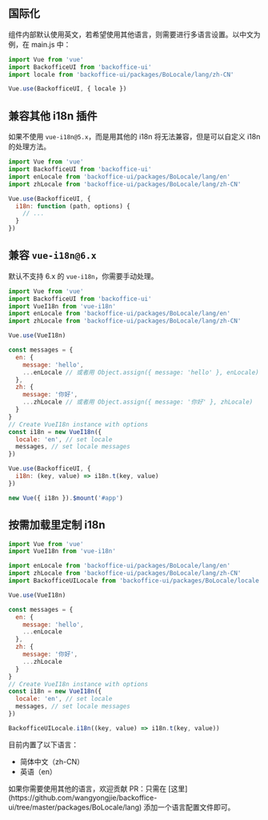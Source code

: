 ## 国际化

组件内部默认使用英文，若希望使用其他语言，则需要进行多语言设置。以中文为例，在 main.js 中：

```javascript
import Vue from 'vue'
import BackofficeUI from 'backoffice-ui'
import locale from 'backoffice-ui/packages/BoLocale/lang/zh-CN'

Vue.use(BackofficeUI, { locale })
```


## 兼容其他 i18n 插件
如果不使用 `vue-i18n@5.x`，而是用其他的 i18n 将无法兼容，但是可以自定义 i18n 的处理方法。

```javascript
import Vue from 'vue'
import BackofficeUI from 'backoffice-ui'
import enLocale from 'backoffice-ui/packages/BoLocale/lang/en'
import zhLocale from 'backoffice-ui/packages/BoLocale/lang/zh-CN'

Vue.use(BackofficeUI, {
  i18n: function (path, options) {
    // ...
  }
})
```

## 兼容 `vue-i18n@6.x`

默认不支持 6.x 的 `vue-i18n`，你需要手动处理。

```javascript
import Vue from 'vue'
import BackofficeUI from 'backoffice-ui'
import VueI18n from 'vue-i18n'
import enLocale from 'backoffice-ui/packages/BoLocale/lang/en'
import zhLocale from 'backoffice-ui/packages/BoLocale/lang/zh-CN'

Vue.use(VueI18n)

const messages = {
  en: {
    message: 'hello',
    ...enLocale // 或者用 Object.assign({ message: 'hello' }, enLocale)
  },
  zh: {
    message: '你好',
    ...zhLocale // 或者用 Object.assign({ message: '你好' }, zhLocale)
  }
}
// Create VueI18n instance with options
const i18n = new VueI18n({
  locale: 'en', // set locale
  messages, // set locale messages
})

Vue.use(BackofficeUI, {
  i18n: (key, value) => i18n.t(key, value)
})

new Vue({ i18n }).$mount('#app')
```

## 按需加载里定制 i18n

```js
import Vue from 'vue'
import VueI18n from 'vue-i18n'

import enLocale from 'backoffice-ui/packages/BoLocale/lang/en'
import zhLocale from 'backoffice-ui/packages/BoLocale/lang/zh-CN'
import BackofficeUILocale from 'backoffice-ui/packages/BoLocale/locale'

Vue.use(VueI18n)

const messages = {
  en: {
    message: 'hello',
    ...enLocale
  },
  zh: {
    message: '你好',
    ...zhLocale
  }
}
// Create VueI18n instance with options
const i18n = new VueI18n({
  locale: 'en', // set locale
  messages, // set locale messages
})

BackofficeUILocale.i18n((key, value) => i18n.t(key, value))
```


目前内置了以下语言：
<ul class="language-list">
  <li>简体中文（zh-CN）</li>
  <li>英语（en）</li>
</ul>
如果你需要使用其他的语言，欢迎贡献 PR：只需在 [这里](https://github.com/wangyongjie/backoffice-ui/tree/master/packages/BoLocale/lang) 添加一个语言配置文件即可。


